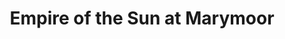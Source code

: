 ---
title: "Empire of the Sun at Marymoor"
layout: picture
linked:
  - _wikipedia/Empire_of_the_Sun_(band).md
picture: "/assets/posts/2015/2015-09-16-empire-of-the-sun-at-marymoor/20150916_033544276_iOS.jpg"
tags:
  - Concert
  - Photograph
  - Redmond
---